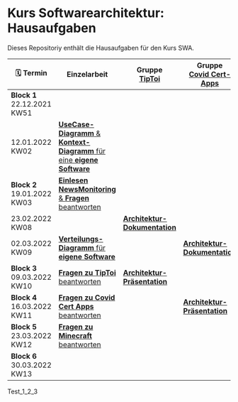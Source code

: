 # Kurs Softwarearchitektur: Hausaufgaben
Dieses Repositoriy enthält die Hausaufgaben für den Kurs SWA.

| :spiral_calendar: Termin|Einzelarbeit|Gruppe<br>[TipToi](Tiptoi.md)|Gruppe<br>[Covid Cert-Apps](CovidCert.md)|Gruppe<br>[Minecraft](Minecraft.md)|
|-|-|-|-|-|
|**Block 1**<br>22.12.2021<br>KW51|||||
|12.01.2022<br>KW02|[**UseCase-Diagramm** & **Kontext-Diagramm** für eine **eigene Software**](/bl1-1.md)||||
|**Block 2**<br>19.01.2022<br>KW03|[**Einlesen** **NewsMonitoring** & **Fragen** beantworten](NewsMonitoring_1.md)||||
|23.02.2022<br>KW08||[**Architektur-Dokumentation**](/Gruppenarbeit.md)|||
|02.03.2022<br>KW09|[**Verteilungs-Diagramm** für **eigene Software**](bl2-2.md)||[**Architektur-Dokumentation**](/Gruppenarbeit.md)||
|**Block 3**<br>09.03.2022<br>KW10|[**Fragen zu TipToi** beantworten](Tiptoi.md)|[**Architektur-Präsentation**](/Gruppenarbeit.md)||[**Architektur-Dokumentation**](/Gruppenarbeit.md)|
|**Block 4**<br>16.03.2022<br>KW11|[**Fragen zu Covid Cert Apps** beantworten](CovidCert.md)||[**Architektur-Präsentation**](/Gruppenarbeit.md)||
|**Block 5**<br>23.03.2022<br>KW12|[**Fragen zu Minecraft** beantworten](Minecraft.md)|||[**Architektur-Präsentation**](/Gruppenarbeit.md)|
|**Block 6**<br>30.03.2022<br>KW13|


Test_1_2_3

